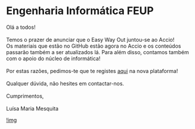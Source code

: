 # Engenharia Informática FEUP

Olá a todos! 
<br>
<br>
Temos o prazer de anunciar que o Easy Way Out juntou-se ao Accio! 
<br>
Os materiais que estão no GitHub estão agora no Accio e os conteúdos passarão também a ser atualizados lá. Para além disso, contamos também com o apoio do núcleo de informática! 
<br>
<br>
Por estas razões, pedimos-te que te registes [aqui](https://accio.pt/) na nova plataforma!
<br>
<br>
Qualquer dúvida, não hesites em contactar-nos. 
<br>
<br>
Cumprimentos, 
<br>
<br>
Luísa Maria Mesquita 

[!img](post_github)